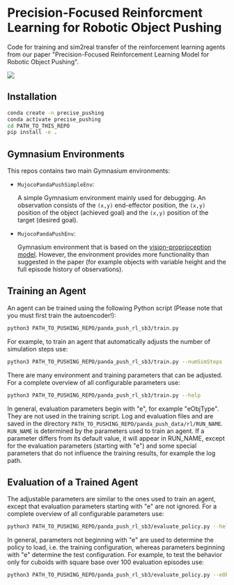 # Precision-Focused Reinforcment Learning for Robotic Object Pushing
Code for training and sim2real transfer of the reinforcement learning agents from our paper "Precision-Focused Reinforcement Learning Model for Robotic Object Pushing".

<img src="https://github.com/ubi-coro/precise_pushing/raw/main/assets/visual_abstract.png" />

## Installation 
```bash
conda create -n precise_pushing
conda activate precise_pushing
cd PATH_TO_THIS_REPO
pip install -e .
```
## Gymnasium Environments
This repos contains two main Gymnasium environments:
- `MujocoPandaPushSimpleEnv`:
  
  A simple Gymnasium environment mainly used for debugging. An observation consists of the `(x,y)` end-effector position, the `(x,y)` position of the object (achieved goal) and the `(x,y)` position of the target (desired goal).
- `MujocoPandaPushEnv`:
  
  Gymnasium environment that is based on the [vision-proprioception model](https://www.frontiersin.org/articles/10.3389/fnbot.2022.829437/full).
  However, the environment provides more functionality than suggested in the paper (for example objects with variable height and the full episode history of observations).

## Training an Agent
An agent can be trained using the following Python script (Please note that you must first train the autoencoder!):
```bash
python3 PATH_TO_PUSHING_REPO/panda_push_rl_sb3/train.py
```
For example, to train an agent that automatically adjusts the number of simulation steps use:
```bash
python3 PATH_TO_PUSHING_REPO/panda_push_rl_sb3/train.py --numSimSteps -1
```
There are many environment and training parameters that can be adjusted. For a complete overview of all configurable parameters use:
```bash
python3 PATH_TO_PUSHING_REPO/panda_push_rl_sb3/train.py --help
```
In general, evaluation parameters begin with "e", for example "eObjType". They are not used in the training script. 
Log and evaluation files and are saved in the directory `PATH_TO_PUSHING_REPO/panda_push_data/rl/RUN_NAME`.
`RUN_NAME` is determined by the parameters used to train an agent.
If a parameter differs from its default value, it will appear in RUN_NAME, except for the evaluation parameters (starting with "e") 
and some special parameters that do not influence the training results, for example the log path.

## Evaluation of a Trained Agent
The adjustable parameters are similar to the ones used to train an agent, except that evaluation parameters starting with "e" are not ignored. 
For a complete overview of all configurable parameters use:
```bash
python3 PATH_TO_PUSHING_REPO/panda_push_rl_sb3/evaluate_policy.py --help
```
In general, parameters not beginning with "e" are used to determine the policy to load, i.e. the training configuration, 
whereas parameters beginning with "e" determine the test configuration.
For example, to test the behavior only for cuboids with square base over 100 evaluation episodes use:
```bash
python3 PATH_TO_PUSHING_REPO/panda_push_rl_sb3/evaluate_policy.py --eObjType box --eObjSize1 -2 --eNumEvalEpisodes 100
```
